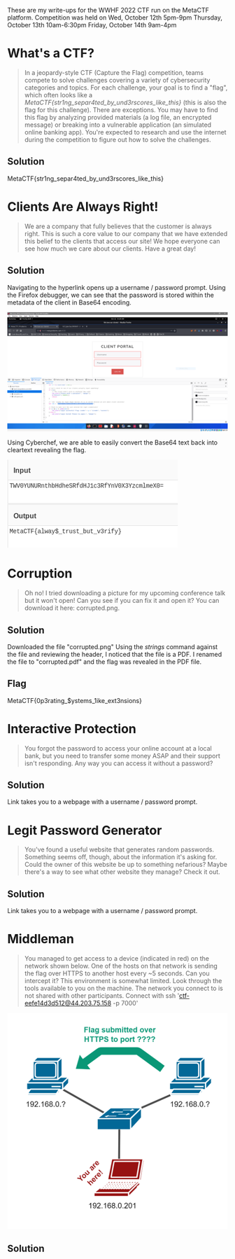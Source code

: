 These are my write-ups for the WWHF 2022 CTF run on the MetaCTF platform.
Competition was held on
Wed, October 12th 5pm-9pm
Thursday, October 13th 10am-6:30pm
Friday, October 14th 9am-4pm

# What's a CTF?
>In a jeopardy-style CTF (Capture the Flag) competition, teams compete to solve challenges covering a variety of cybersecurity categories and topics. For each challenge, your goal is to find a "flag", which often looks like a *MetaCTF{str1ng_separ4ted_by_und3rscores_like_this}* (this is also the flag for this challenge). There are exceptions.
>You may have to find this flag by analyzing provided materials (a log file, an encrypted message) or breaking into a vulnerable application (an simulated online banking app). You're expected to research and use the internet during the competition to figure out how to solve the challenges.

## Solution
MetaCTF{str1ng_separ4ted_by_und3rscores_like_this}

# Clients Are Always Right!
> We are a company that fully believes that the customer is always right. This is such a core value to our company that we have extended this belief to the clients that access our site! We hope everyone can see how much we care about our clients.
> Have a great day! 

## Solution
Navigating to the hyperlink opens up a username / password prompt. Using the Firefox debugger, we can see that the password is stored within the metadata of the client in Base64 encoding.

![](https://github.com/VCCyberSec/WWHF-2022-Writeup-main/blob/main/images/Pasted%20image%2020221013082934.png)

Using Cyberchef, we are able to easily convert the Base64 text back into cleartext revealing the flag.

![](https://github.com/VCCyberSec/WWHF-2022-Writeup-main/blob/main/images/Pasted%20image%2020221013083517.png)

# Corruption
> Oh no! I tried downloading a picture for my upcoming conference talk but it won't open! Can you see if you can fix it and open it? You can download it here: corrupted.png.

## Solution
Downloaded the file "corrupted.png"
Using the *strings* command against the file and reviewing the header, I noticed that the file is a PDF.  I renamed the file to "corrupted.pdf" and the flag was revealed in the PDF file.

## Flag
MetaCTF{0p3rating_$ystems_1ike_ext3nsions}

# Interactive Protection
> You forgot the password to access your online account at a local bank, but you need to transfer some money ASAP and their support isn't responding. Any way you can access it without a password?

## Solution
Link takes you to a webpage with a username / password prompt. 

# Legit Password Generator
> You've found a useful website that generates random passwords. Something seems off, though, about the information it's asking for. Could the owner of this website be up to something nefarious? Maybe there's a way to see what other website they manage? Check it out.

## Solution
Link takes you to a webpage with a username / password prompt. 

# Middleman
> You managed to get access to a device (indicated in red) on the network shown below. One of the hosts on that network is sending the flag over HTTPS to another host every ~5 seconds. Can you intercept it?
> This environment is somewhat limited. Look through the tools available to you on the machine. The network you connect to is not shared with other participants.
> Connect with ssh 'ctf-eefe14d3d512@44.203.75.158 -p 7000'

![](images\middleman.png)

## Solution
